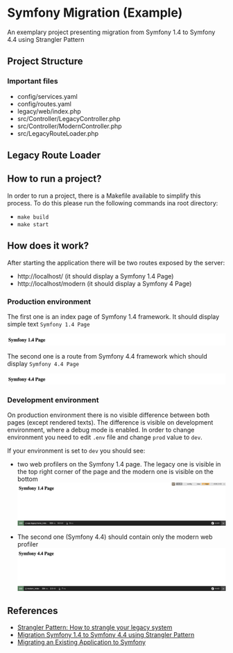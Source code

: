 # Symfony Migration (Example)
An exemplary project presenting migration from Symfony 1.4 to Symfony 4.4 using Strangler Pattern

## Project Structure
### Important files
- config/services.yaml
- config/routes.yaml
- legacy/web/index.php
- src/Controller/LegacyController.php
- src/Controller/ModernController.php
- src/LegacyRouteLoader.php

## Legacy Route Loader

## How to run a project?
In order to run a project, there is a Makefile available to simplify this process. To do this please run the following commands ina root directory:
- `make build`
- `make start`

## How does it work?
After starting the application there will be two routes exposed by the server:
- http://localhost/ (it should display a Symfony 1.4 Page)
- http://localhost/modern (it should display a Symfony 4 Page) 

### Production environment
The first one is an index page of Symfony 1.4 framework. It should display simple text `Symfony 1.4 Page`  

![alt text](docs/legacy_prod.png)  

The second one is a route from Symfony 4.4 framework which should display `Symfony 4.4 Page`

![alt text](docs/modern_prod.png) 

### Development environment
On production environment there is no visible difference between both pages (except rendered texts). The difference
is visible on development environment, where a debug mode is enabled. In order to change environment you need to edit 
`.env` file and change `prod` value to `dev`.  

If your environment is set to `dev` you should see:
 
- two web profilers on the Symfony 1.4 page. The legacy one is visible in the top right corner of the page and the 
modern one is visible on the bottom  
![alt text](docs/legacy_dev.png)  

- The second one (Symfony 4.4) should contain only the modern web profiler  
![alt text](docs/modern_dev.png)  

## References  
- [Strangler Pattern: How to strangle your legacy system](https://blog.fingo.pl/strangler-pattern-how-to-strangle-your-legacy-system/)
- [Migration Symfony 1.4 to Symfony 4.4 using Strangler Pattern](https://blog.fingo.pl/strangler-pattern-how-to-strangle-your-legacy-system/)
- [Migrating an Existing Application to Symfony](https://symfony.com/doc/current/migration.html)
